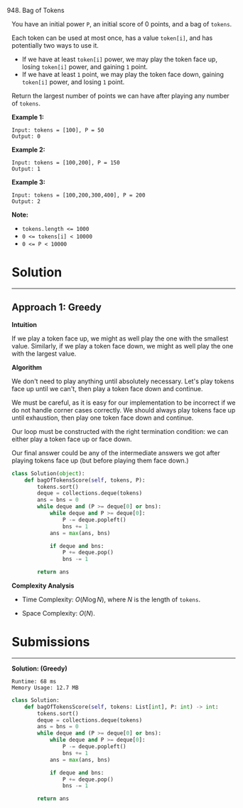 948. Bag of Tokens

You have an initial power `P`, an initial score of 0 points, and a bag of `tokens`.

Each token can be used at most once, has a value `token[i]`, and has potentially two ways to use it.

* If we have at least `token[i]` power, we may play the token face up, losing `token[i]` power, and gaining `1` point.
* If we have at least `1` point, we may play the token face down, gaining `token[i]` power, and losing `1` point.

Return the largest number of points we can have after playing any number of `tokens`.

 

**Example 1:**
```
Input: tokens = [100], P = 50
Output: 0
```

**Example 2:**
```
Input: tokens = [100,200], P = 150
Output: 1
```

**Example 3:**
```
Input: tokens = [100,200,300,400], P = 200
Output: 2
``` 

**Note:**

* `tokens.length <= 1000`
* `0 <= tokens[i] < 10000`
* `0 <= P < 10000`

# Solution
---
## Approach 1: Greedy
**Intuition**

If we play a token face up, we might as well play the one with the smallest value. Similarly, if we play a token face down, we might as well play the one with the largest value.

**Algorithm**

We don't need to play anything until absolutely necessary. Let's play tokens face up until we can't, then play a token face down and continue.

We must be careful, as it is easy for our implementation to be incorrect if we do not handle corner cases correctly. We should always play tokens face up until exhaustion, then play one token face down and continue.

Our loop must be constructed with the right termination condition: we can either play a token face up or face down.

Our final answer could be any of the intermediate answers we got after playing tokens face up (but before playing them face down.)

```python
class Solution(object):
    def bagOfTokensScore(self, tokens, P):
        tokens.sort()
        deque = collections.deque(tokens)
        ans = bns = 0
        while deque and (P >= deque[0] or bns):
            while deque and P >= deque[0]:
                P -= deque.popleft()
                bns += 1
            ans = max(ans, bns)

            if deque and bns:
                P += deque.pop()
                bns -= 1

        return ans
```

**Complexity Analysis**

* Time Complexity: $O(N \log N)$, where $N$ is the length of `tokens`.

* Space Complexity: $O(N)$.

# Submissions
---
**Solution: (Greedy)**
```
Runtime: 68 ms
Memory Usage: 12.7 MB
```
```python
class Solution:
    def bagOfTokensScore(self, tokens: List[int], P: int) -> int:
        tokens.sort()
        deque = collections.deque(tokens)
        ans = bns = 0
        while deque and (P >= deque[0] or bns):
            while deque and P >= deque[0]:
                P -= deque.popleft()
                bns += 1
            ans = max(ans, bns)

            if deque and bns:
                P += deque.pop()
                bns -= 1

        return ans
```